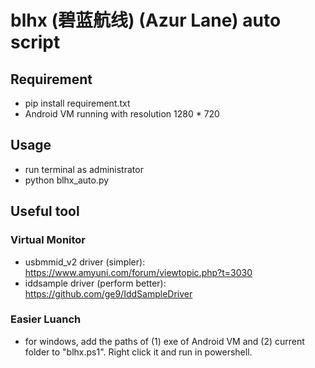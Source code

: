 # blhx (碧蓝航线) (Azur Lane) auto script
## Requirement
- pip install requirement.txt
- Android VM running with resolution 1280 * 720
## Usage
- run terminal as administrator
- python blhx_auto.py
## Useful tool
### Virtual Monitor
- usbmmid_v2 driver (simpler): https://www.amyuni.com/forum/viewtopic.php?t=3030
- iddsample driver (perform better): https://github.com/ge9/IddSampleDriver
### Easier Luanch
- for windows, add the paths of (1) exe of Android VM and (2) current folder to "blhx.ps1". Right click it and run in powershell.
